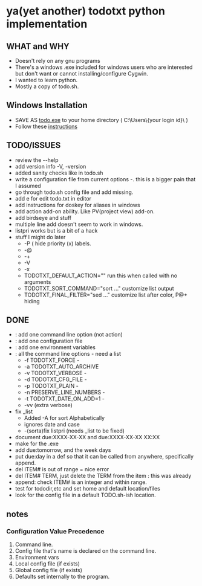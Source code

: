 # ya(yet another) todotxt python implementation   #
## WHAT and WHY ##
- Doesn't rely on any gnu programs 
- There's a windows .exe included for windows users who are interested but don't want or cannot installing/configure Cygwin.
- I wanted to learn python.
- Mostly a copy of todo.sh.

## Windows Installation ##
- SAVE AS [todo.exe](todo.exe) to your home directory ( C:\Users\\{your login id\}\ )
- Follow these [instructions](/Notes/WindowsAliases.md)

## TODO/ISSUES ##
-  review the --help
-  add version info -V, -version
-  added sanity checks like in todo.sh
-  write a configuration file from current options
	-. this is a bigger pain that I assumed
-  go through todo.sh config file and add missing.
-  add e for edit todo.txt in editor
-  add instructions for doskey for aliases in windows
-  add action add-on ability.  Like PV(project view) add-on. 
-  add birdseye and stuff 
-  multiple line add doesn't seem to work in windows.
-  listpri works but is a bit of a hack
-  stuff I might do later
	- -P ( hide priority (x) labels.
	- -@
	- -+
	- -V
	- -x
	- TODOTXT_DEFAULT_ACTION=""       run this when called with no arguments  
	- TODOTXT_SORT_COMMAND="sort ..." customize list output                   
	- TODOTXT_FINAL_FILTER="sed ..."  customize list after color, P@+ hiding  

## DONE ##
- : add one command line option (not action)
- : add one configuration file
- : add one environment variables
- : all the command line options - need a list
	- -f TODOTXT_FORCE - 
	- -a TODOTXT_AUTO_ARCHIVE 
	- -v TODOTXT_VERBOSE - 
	- -d TODOTXT_CFG_FILE - 
	- -p TODOTXT_PLAIN -
	- -n PRESERVE_LINE_NUMBERS -
	- -t TODOTXT_DATE_ON_ADD=1 - 
	- -vv (extra verbose)
- fix _list 
	- 	 Added -A for sort Alphabetically
	- 	 ignores date and case 
	- 	-(sorta)fix listpri (needs _list to be fixed)
-  document due:XXXX-XX-XX and due:XXXX-XX-XX XX:XX
-  make for the .exe
-  add due:tomorrow, and the week days
-  put due:day in a def so that it can be called from anywhere, specifically append.
-  del ITEM# is out of range = nice error
-  del ITEM# TERM, just delete the TERM from the item : this was already 
-  append: check ITEM# is an integer and within range.
-  test for tododir,etc and set home and default location/files
-  look for the config file in a default TODO.sh-ish location.

## notes ##
### Configuration Value Precedence ###
1. Command line.
1. Config file that's name is declared on the command line.
1. Environment vars
1. Local config file (if exists)
1. Global config file (if exists)
1. Defaults set internally to the program.

